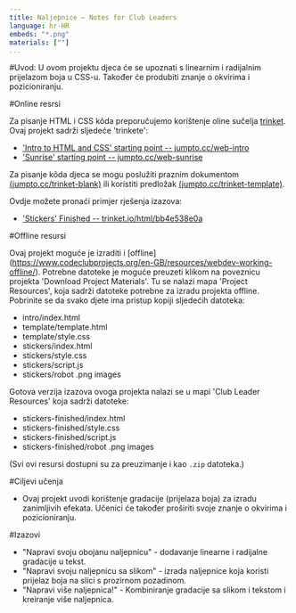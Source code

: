 ```yaml
---
title: Naljepnice — Notes for Club Leaders
language: hr-HR
embeds: "*.png"
materials: [""]
...
```


#Uvod:
U ovom projektu djeca će se upoznati s linearnim i radijalnim prijelazom boja u CSS-u. Također će produbiti znanje o okvirima i pozicioniranju.  

#Online resrsi

Za pisanje HTML i CSS kôda preporučujemo korištenje oline sučelja [trinket](https://trinket.io/). Ovaj projekt sadrži sljedeće 'trinkete':

+ ['Intro to HTML and CSS' starting point -- jumpto.cc/web-intro](http://jumpto.cc/web-intro)
+ ['Sunrise' starting point  -- jumpto.cc/web-sunrise](http://jumpto.cc/web-sunrise)

Za pisanje kôda djeca se mogu poslužiti praznim dokumentom [(jumpto.cc/trinket-blank)](http://jumpto.cc/trinket-blank) ili  koristiti predložak [(jumpto.cc/trinket-template)](http://jumpto.cc/trinket-template).

Ovdje možete pronaći primjer rješenja izazova:

+ ['Stickers' Finished -- trinket.io/html/bb4e538e0a](https://trinket.io/html/bb4e538e0a)

#Offline resursi

Ovaj projekt moguće je izraditi i [offline] (https://www.codeclubprojects.org/en-GB/resources/webdev-working-offline/). Potrebne datoteke je moguće preuzeti klikom na poveznicu projekta 'Download Project Materials'. Tu se nalazi mapa 'Project Resources', koja sadrži datoteke potrebne za izradu projekta offline.
Pobrinite se da svako djete ima pristup kopiji sljedećih datoteka: 

+ intro/index.html
+ template/template.html
+ template/style.css
+ stickers/index.html
+ stickers/style.css
+ stickers/script.js
+ stickers/robot .png images

Gotova verzija izazova ovoga projekta nalazi se u mapi 'Club Leader Resources' koja sadrži datoteke:

+ stickers-finished/index.html
+ stickers-finished/style.css
+ stickers-finished/script.js
+ stickers-finished/robot .png images


(Svi ovi resursi dostupni su za preuzimanje i kao `.zip` datoteka.)

#Ciljevi učenja
+ Ovaj projekt uvodi korištenje gradacije (prijelaza boja) za izradu zanimljivih efekata. Učenici će također proširiti svoje znanje o okvirima i pozicioniranju.  

#Izazovi
+ "Napravi svoju obojanu naljepnicu" - dodavanje linearne i radijalne gradacije u tekst. 
+ "Napravi svoju naljepnicu sa slikom" - izrada naljepnice koja koristi prijelaz boja na slici s prozirnom pozadinom. 
+ "Napravi više naljepnica!" - Kombiniranje gradacije sa slikom i tekstom i kreiranje više naljepnica.
